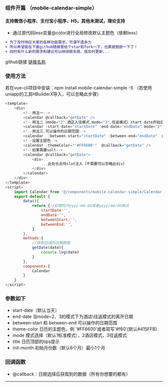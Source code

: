 ### 组件开篇 （mobile-calendar-simple）
<h4>支持微信小程序、支付宝小程序、H5，其他未测试，理论支持</h4>

 * 通过源代码less变量@color进行全局修改默认主题色（依赖less）

```diff
+ 为了及时响应大家的各种功能需求，可谓不遗余力
+ 所以希望能在下面github链接里给个star和fork一下，也算是鼓励一下了！
+ 同时有什么新的需求和建议可以继续联系我，我及时更新...
```

github链接
[链接名称](https://github.com/tanagang/mobile-calendar-simple)


### 使用方法
若在vue-cli项目中安装：npm install mobile-calendar-simple -S （若使用uniapp的工具HBuilderX导入，可以忽略此步骤）
```javascript
<template>
	<div>
		<!--用法一-->
		<calendar @callback="getDate" /> 
		<!--用法二（mode="2",酒店入住模式,mode="3",往返模式）start-date开始日期，end-date结束日期-->
		<calendar :start-date="startDate" :end-date="endDate" mode="2"  @callback="getDate" />
		<!--用法三,可以操作的日期范围-->
		<calendar  :between-start="startDate" :between-end="endDate"  @callback="getDate" />
		<!--设置主题色-->
		<calendar :themeColor="'#FF6600'"  @callback="getDate" />
		<!--如果需要solt-->
		<calendar @callback="getDate">
			<div>
				...此处也支持slot注入（不需要可以忽略此div）
			</div>
		</calendar>
	</div>
</template>
<script>
	import Calendar from '@/components/mobile-calendar-simple/Calendar.vue'
	export default {
		data(){
			return {//日期均为yyyy-mm-dd或者yyyy/mm/dd格式
				startDate:'',
				endDate:'',
				betweenStart:'',
				betweenEnd:'',
			}
		},
		methods:{
			//获取回调的日期数据
			getDate(date){
				console.log(date)
			}
		},
		components:{
			Calendar
		}
	}
</script>
```
### 参数如下
  *  start-date（默认当天）
  *  end-date 当mode=2、3的模式下为酒店\往返模式的离开日期
  *  between-start 和 between-end 可以操作的日期范围
  *  theme-color 日历的主题色，例 '#FF6600'或者简写'#f60'(默认#415FFB)
  *  mode 模式选择（默认1标准模式），2酒店模式，3往返模式
  *  title 日历顶部的tips提示
  *  init-month 初始月份数（默认6个月）最小1个月


### 回调函数
  *  @callback：日期选择后获取到的数据（所有你想要的都有）
***

